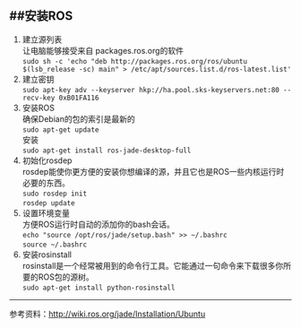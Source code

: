 ﻿##安装ROS
---
1. 建立源列表  
让电脑能够接受来自 packages.ros.org的软件  
`sudo sh -c 'echo "deb http://packages.ros.org/ros/ubuntu $(lsb_release -sc) main" > /etc/apt/sources.list.d/ros-latest.list'`  
2. 建立密钥  
`sudo apt-key adv --keyserver hkp://ha.pool.sks-keyservers.net:80 --recv-key 0xB01FA116`  
3. 安装ROS  
确保Debian的包的索引是最新的  
`sudo apt-get update`  
安装  
`sudo apt-get install ros-jade-desktop-full`  
4. 初始化rosdep  
rosdep能使你更方便的安装你想编译的源，并且它也是ROS一些内核运行时必要的东西。  
`sudo rosdep init`  
`rosdep update`  
5. 设置环境变量  
方便ROS运行时自动的添加你的bash会话。  
`echo "source /opt/ros/jade/setup.bash" >> ~/.bashrc`  
`source ~/.bashrc`  
6. 安装rosinstall  
rosinstall是一个经常被用到的命令行工具。它能通过一句命令来下载很多你所要的ROS包的源树。  
`sudo apt-get install python-rosinstall`  


---
参考资料：http://wiki.ros.org/jade/Installation/Ubuntu





